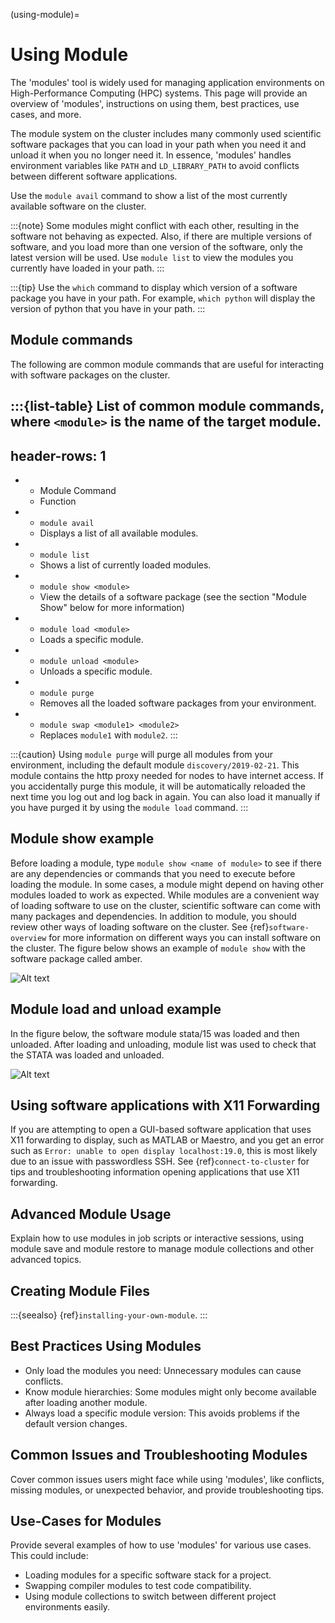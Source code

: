 (using-module)=

# Using Module
The 'modules' tool is widely used for managing application environments on High-Performance Computing (HPC) systems. This page will provide an overview of 'modules', instructions on using them, best practices, use cases, and more.

The module system on the cluster includes many commonly used scientific software packages that you can load in your path when you need it and unload it when you no longer need it. In essence, 'modules' handles environment variables like `PATH` and `LD_LIBRARY_PATH` to avoid conflicts between different software applications.

Use the `module avail` command to show a list of the most currently available software on the cluster.

:::{note}
Some modules might conflict with each other, resulting in the software not behaving as expected.
Also, if there are multiple versions of software, and you load more than one version of the software,
only the latest version will be used. Use `module list` to view the modules you currently have loaded in your path.
:::

:::{tip}
Use the `which` command to display which version of a software package you have in your path.
For example, `which python` will display the version of python that you have in your path.
:::

## Module commands

The following are common module commands that are useful for interacting with software packages on the cluster.

:::{list-table} List of common module commands, where `<module>` is the name of the target module.
---
header-rows: 1
---
* - Module Command
  - Function
* - `module avail`
  - Displays a list of all available modules.
* - `module list`
  - Shows a list of currently loaded modules.
* - `module show <module>`
  - View the details of a software package (see the section "Module Show" below for more information)
* - `module load <module>`
  - Loads a specific module.
* - `module unload <module>`
  - Unloads a specific module.
* - `module purge`
  - Removes all the loaded software packages from your environment.
* - `module swap <module1> <module2>`
  - Replaces `module1` with `module2`.
:::

:::{caution}
Using `module purge` will purge all modules from your environment, including the default module `discovery/2019-02-21`.
This module contains the http proxy needed for nodes to have internet access.
If you accidentally purge this module, it will be automatically reloaded the next time you log out and
log back in again. You can also load it manually if you have purged it by using the `module load` command.
:::

## Module show example

Before loading a module, type `module show <name of module>` to see if there are any dependencies or commands that you need to execute
before loading the module. In some cases, a module might depend on having other modules loaded to work as expected. While modules are a convenient way of loading software to use on the cluster, scientific software can come with many packages and dependencies. In addition to module, you should review other ways of loading software on the cluster. See {ref}`software-overview` for more information on different ways you can install software on the cluster. The figure below shows an example of `module show` with the software package called amber.

![Alt text](../images/moduleshow.jpg)

## Module load and unload example

In the figure below, the software module stata/15 was loaded and then unloaded. After loading and unloading, module list was used
to check that the STATA was loaded and unloaded.

![Alt text](../images/moduleload.jpg)

## Using software applications with X11 Forwarding

If you are attempting to open a GUI-based software application that  uses X11 forwarding to display, such as MATLAB or Maestro, and
you get an error such as `Error: unable to open display localhost:19.0`, this is most likely due to an issue with passwordless SSH.
See {ref}`connect-to-cluster` for tips and troubleshooting information opening applications that use X11 forwarding.

## Advanced Module Usage

Explain how to use modules in job scripts or interactive sessions, using module save and module restore to manage module collections and other advanced topics.

## Creating Module Files

:::{seealso}
{ref}`installing-your-own-module`.
:::

## Best Practices Using Modules

- Only load the modules you need: Unnecessary modules can cause conflicts.
- Know module hierarchies: Some modules might only become available after loading another module.
- Always load a specific module version: This avoids problems if the default version changes.

## Common Issues and Troubleshooting Modules

Cover common issues users might face while using 'modules', like conflicts, missing modules, or unexpected behavior, and provide troubleshooting tips.

## Use-Cases for Modules

Provide several examples of how to use 'modules' for various use cases. This could include:

- Loading modules for a specific software stack for a project.
- Swapping compiler modules to test code compatibility.
- Using module collections to switch between different project environments easily.
